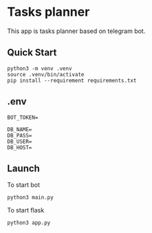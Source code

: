# Tasks planner

This app is tasks planner based on telegram bot.

## Quick Start

```shell
python3 -m venv .venv
source .venv/bin/activate
pip install --requirement requirements.txt
```

## .env

```shell
BOT_TOKEN= 

DB_NAME= 
DB_PASS= 
DB_USER= 
DB_HOST= 
```

## Launch

To start bot
```shell
python3 main.py
```
To start flask
```shell
python3 app.py
```
